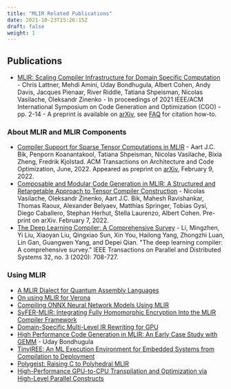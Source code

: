 ```yaml
---
title: "MLIR Related Publications"
date: 2021-10-23T15:26:15Z
draft: false
weight: 1
---
```


## Publications

* [MLIR: Scaling Compiler Infrastructure for Domain Specific
  Computation](https://ieeexplore.ieee.org/abstract/document/9370308) -
  Chris Lattner, Mehdi Amini, Uday Bondhugula, Albert Cohen, Andy Davis, Jacques Pienaar, River Riddle, Tatiana Shpeisman, Nicolas Vasilache, Oleksandr Zinenko - In proceedings of 2021 IEEE/ACM International Symposium on Code Generation and Optimization (CGO) - pp. 2-14 -
  A preprint is available on [arXiv](https://arxiv.org/abs/2002.11054), see
  [FAQ](https://mlir.llvm.org/getting_started/Faq/#how-to-refer-to-mlir-in-publications-is-there-an-accompanying-paper)
  for citation how-to.

### About MLIR and MLIR Components

* [Compiler Support for Sparse Tensor Computations in MLIR](https://dl.acm.org/doi/10.1145/3544559) -
  Aart J.C. Bik, Penporn Koanantakool, Tatiana Shpeisman, Nicolas Vasilache, Bixia Zheng, Fredrik Kjolstad.
  ACM Transactions on Architecture and Code Optimization, June, 2022.
  Appeared as preprint on [arXiv](https://arxiv.org/abs/2202.04305), February 9, 2022.
* [Composable and Modular Code Generation in MLIR: A Structured and Retargetable Approach to Tensor Compiler Construction](https://arxiv.org/abs/2202.03293) -
  Nicolas Vasilache, Oleksandr Zinenko, Aart J.C. Bik, Mahesh Ravishankar, Thomas Raoux, Alexander Belyaev, Matthias Springer, Tobias Gysi, Diego Caballero, Stephan Herhut, Stella Laurenzo, Albert Cohen.
  Pre-print on arXiv. February 7, 2022.
* [The Deep Learning Compiler: A Comprehensive Survey](https://arxiv.org/abs/2002.03794) -
  Li, Mingzhen, Yi Liu, Xiaoyan Liu, Qingxiao Sun, Xin You, Hailong Yang, Zhongzhi Luan, Lin Gan, Guangwen Yang, and Depei Qian. "The deep learning compiler: A comprehensive survey." IEEE Transactions on Parallel and Distributed Systems 32, no. 3 (2020): 708-727.

### Using MLIR

* [A MLIR Dialect for Quantum Assembly Languages](https://arxiv.org/abs/2101.11365)
* [On using MLIR for Verona](https://systemcall.eu/2020/10/22/on-using-mlir-for-verona/)
* [Compiling ONNX Neural Network Models Using MLIR](https://arxiv.org/abs/2008.08272)
* [SyFER-MLIR: Integrating Fully Homomorphic Encryption Into the MLIR Compiler Framework](https://math.mit.edu/research/highschool/primes/materials/2020/Govindarajan-Moses.pdf)
* [Domain-Specific Multi-Level IR Rewriting for GPU](https://arxiv.org/abs/2005.13014)
* [High Performance Code Generation in MLIR: An Early Case Study with GEMM](https://arxiv.org/abs/2003.00532) -
  Uday Bondhugula
* [TinyIREE: An ML Execution Environment for Embedded Systems from Compilation to Deployment](https://doi.org/10.1109/MM.2022.3178068)
* [Polygeist: Raising C to Polyhedral MLIR](https://ieeexplore.ieee.org/document/9563011)
* [High-Performance GPU-to-CPU Transpilation and Optimization via High-Level Parallel Constructs](https://arxiv.org/abs/2207.00257)

